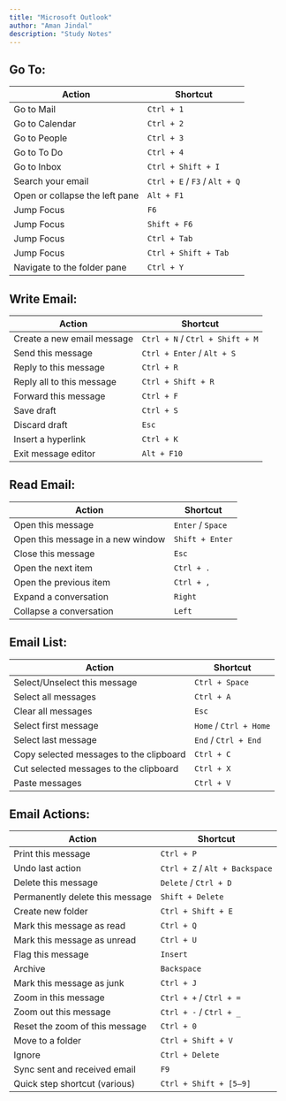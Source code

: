 ```yaml
---
title: "Microsoft Outlook"
author: "Aman Jindal"
description: "Study Notes"
---
```


## Go To:

| Action                              | Shortcut                |
|-------------------------------------|-------------------------|
| Go to Mail                          | `Ctrl + 1`             |
| Go to Calendar                      | `Ctrl + 2`             |
| Go to People                        | `Ctrl + 3`             |
| Go to To Do                         | `Ctrl + 4`             |
| Go to Inbox                         | `Ctrl + Shift + I`     |
| Search your email                   | `Ctrl + E` / `F3` / `Alt + Q` |
| Open or collapse the left pane      | `Alt + F1`             |
| Jump Focus                          | `F6`                   |
| Jump Focus                          | `Shift + F6`           |
| Jump Focus                          | `Ctrl + Tab`           |
| Jump Focus                          | `Ctrl + Shift + Tab`   |
| Navigate to the folder pane         | `Ctrl + Y`             |


## Write Email:

| Action                      | Shortcut                              |
|-----------------------------|---------------------------------------|
| Create a new email message  | `Ctrl + N` / `Ctrl + Shift + M`      |
| Send this message           | `Ctrl + Enter` / `Alt + S`           |
| Reply to this message       | `Ctrl + R`                           |
| Reply all to this message   | `Ctrl + Shift + R`                   |
| Forward this message        | `Ctrl + F`                           |
| Save draft                  | `Ctrl + S`                           |
| Discard draft               | `Esc`                                |
| Insert a hyperlink          | `Ctrl + K`                           |
| Exit message editor         | `Alt + F10`                          |

## Read Email:

| Action                              | Shortcut       |
|-------------------------------------|----------------|
| Open this message                   | `Enter` / `Space` |
| Open this message in a new window   | `Shift + Enter` |
| Close this message                  | `Esc`          |
| Open the next item                  | `Ctrl + .`     |
| Open the previous item              | `Ctrl + ,`     |
| Expand a conversation               | `Right`        |
| Collapse a conversation             | `Left`         |

## Email List:

| Action                                      | Shortcut                |
|--------------------------------------------|-------------------------|
| Select/Unselect this message               | `Ctrl + Space`          |
| Select all messages                        | `Ctrl + A`              |
| Clear all messages                         | `Esc`                   |
| Select first message                       | `Home` / `Ctrl + Home`  |
| Select last message                        | `End` / `Ctrl + End`    |
| Copy selected messages to the clipboard    | `Ctrl + C`              |
| Cut selected messages to the clipboard     | `Ctrl + X`              |
| Paste messages                             | `Ctrl + V`              |

## Email Actions:

| Action                              | Shortcut                |
|-------------------------------------|-------------------------|
| Print this message                  | `Ctrl + P`             |
| Undo last action                    | `Ctrl + Z` / `Alt + Backspace` |
| Delete this message                 | `Delete` / `Ctrl + D`  |
| Permanently delete this message     | `Shift + Delete`       |
| Create new folder                   | `Ctrl + Shift + E`     |
| Mark this message as read           | `Ctrl + Q`             |
| Mark this message as unread         | `Ctrl + U`             |
| Flag this message                   | `Insert`               |
| Archive                             | `Backspace`            |
| Mark this message as junk           | `Ctrl + J`             |
| Zoom in this message                | `Ctrl + +` / `Ctrl + =` |
| Zoom out this message               | `Ctrl + -` / `Ctrl + _` |
| Reset the zoom of this message      | `Ctrl + 0`             |
| Move to a folder                    | `Ctrl + Shift + V`     |
| Ignore                              | `Ctrl + Delete`        |
| Sync sent and received email        | `F9`                   |
| Quick step shortcut (various)       | `Ctrl + Shift + [5–9]` |



